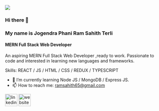 
<img src="https://www.springboard.com/blog/wp-content/uploads/2019/07/sb-blog-programming.png">


### Hi there 👋 
### My name is Jogendra Phani Ram Sahith Terli
#### MERN Full Stack Web Developer
An aspiring MERN Full Stack Web Developer ,ready to work. Passionate to code and interested in learning new languages and frameworks.

Skills: REACT / JS / HTML / CSS / REDUX / TYPESCRIPT

- 🌱 I’m currently learning Node JS / MongoDB / Express JS.
- 📫 How to reach me: ramsahith65@gmail.com 


[<img src='https://cdn.jsdelivr.net/npm/simple-icons@3.0.1/icons/linkedin.svg' alt='linkedin' height='40'>](https://www.linkedin.com/in/ram-sahith-terli-b4073a1a9//)  [<img src='https://cdn.jsdelivr.net/npm/simple-icons@3.0.1/icons/icloud.svg' alt='website' height='40'>](https://ram718.github.io/)  

